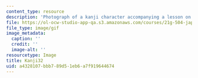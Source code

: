 ```yaml
---
content_type: resource
description: 'Photograph of a kanji character accompanying a lesson on Japanese. '
file: https://ol-ocw-studio-app-qa.s3.amazonaws.com/courses/21g-504-japanese-iv-spring-2009/a4328107bbb789d51eb6a7f919644674_Kanji32.gif
file_type: image/gif
image_metadata:
  caption: ''
  credit: ''
  image-alt: ''
resourcetype: Image
title: Kanji32
uid: a4328107-bbb7-89d5-1eb6-a7f919644674
---
```

